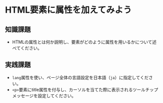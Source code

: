 # HTML要素に属性を加えてみよう

## 知識課題

- HTMLの属性とは何か説明し、要素がどのように属性を用いるかについて述べてください。

## 実践課題

- `lang`属性を使い、ページ全体の言語設定を日本語（`ja`）に指定してください。
- `<p>`要素にtitle属性を付与し、カーソルを当てた際に表示されるツールチップメッセージを設定してください。
